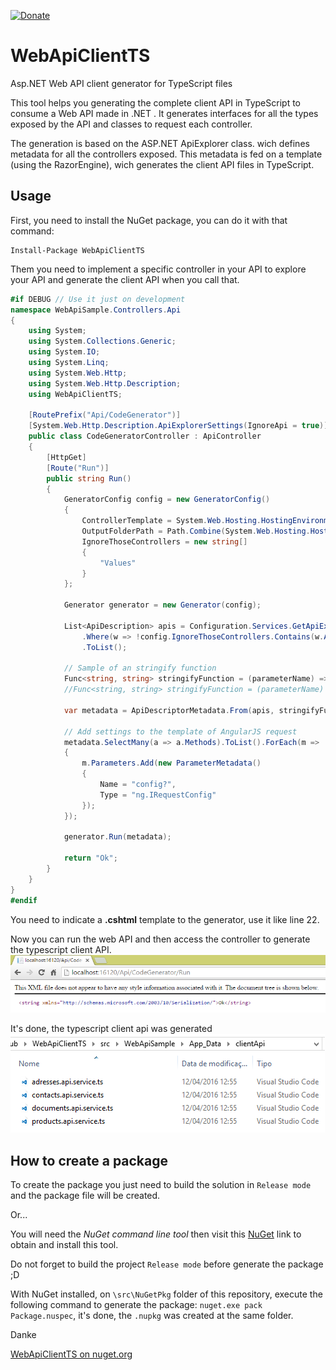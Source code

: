 [![Donate](https://img.shields.io/badge/Donate-PayPal-green.svg)](https://www.paypal.com/cgi-bin/webscr?cmd=_s-xclick&hosted_button_id=RW6F5XUSMW5NJ)

# WebApiClientTS
Asp.NET Web API client generator for TypeScript files  
  
This tool helps you generating the complete client API in TypeScript to consume a Web API made in .NET . It generates interfaces for all the types exposed by the API and classes to request each controller.
 
The generation is based on the ASP.NET ApiExplorer class. wich defines metadata for all the controllers exposed. This metadata is fed on a template (using the RazorEngine), wich generates the client API files in TypeScript.
  
## Usage  
  
First, you need to install the NuGet package, you can do it with that command:  
```
Install-Package WebApiClientTS
```
  
Them you need to implement a specific controller in your API to explore your API and generate the client API when you call that.  
```csharp
#if DEBUG // Use it just on development
namespace WebApiSample.Controllers.Api
{
    using System;
    using System.Collections.Generic;
    using System.IO;
    using System.Linq;
    using System.Web.Http;
    using System.Web.Http.Description;
    using WebApiClientTS;

    [RoutePrefix("Api/CodeGenerator")]
    [System.Web.Http.Description.ApiExplorerSettings(IgnoreApi = true)] // Invisible in ApiExplorer, we don't want to generate this :D
    public class CodeGeneratorController : ApiController
    {
        [HttpGet]
        [Route("Run")]
        public string Run()
        {
            GeneratorConfig config = new GeneratorConfig()
            {
                ControllerTemplate = System.Web.Hosting.HostingEnvironment.MapPath("~/App_Data/TsTemplates/template.cshtml"),
                OutputFolderPath = Path.Combine(System.Web.Hosting.HostingEnvironment.MapPath("~"), "App_Data", "clientApi"),
                IgnoreThoseControllers = new string[]
                {
                    "Values"
                }
            };

            Generator generator = new Generator(config);

            List<ApiDescription> apis = Configuration.Services.GetApiExplorer().ApiDescriptions.OrderBy(o => o.RelativePath)
                .Where(w => !config.IgnoreThoseControllers.Contains(w.ActionDescriptor.ControllerDescriptor.ControllerName))
                .ToList();

            // Sample of an stringify function
            Func<string, string> stringifyFunction = (parameterName) => $"JSON.stringify({parameterName})";
            //Func<string, string> stringifyFunction = (parameterName) => $"\"'\"+{parameterName}+\"'\"";

            var metadata = ApiDescriptorMetadata.From(apis, stringifyFunction).Where(ctrl => !config.IgnoreThoseControllers.Contains(ctrl.Name));

            // Add settings to the template of AngularJS request
            metadata.SelectMany(a => a.Methods).ToList().ForEach(m =>
            {
                m.Parameters.Add(new ParameterMetadata()
                {
                    Name = "config?",
                    Type = "ng.IRequestConfig"
                });
            });

            generator.Run(metadata);

            return "Ok";
        }
    }
}
#endif
```    
  
You need to indicate a **.cshtml** template to the generator, use it like line 22.  
  
Now you can run the web API and then access the controller to generate the typescript client API.  
![](./assets/RunCodeGenerator.png)
  
It's done, the typescript client api was generated  
![](./assets/TSClientApi.png)  

## How to create a package  

To create the package you just need to build the solution in `Release mode` and the package file will be created.

Or... 
  
You will need the *NuGet command line tool* then visit this [NuGet](https://docs.nuget.org/consume/command-line-reference) link to obtain and install this tool.  
  
Do not forget to build the project `Release mode` before generate the package ;D  
  
With NuGet installed, on `\src\NuGetPkg` folder of this repository, execute the following command to generate the package: `nuget.exe pack Package.nuspec`, it's done, the `.nupkg` was created at the same folder.  

Danke  

[WebApiClientTS on nuget.org](https://www.nuget.org/packages/WebApiClientTS/)
